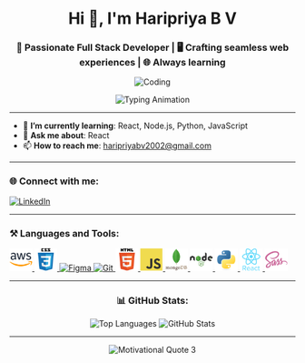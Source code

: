 <h1 align="center">
  Hi 👋, I'm Haripriya B V
</h1>
<h3 align="center">
  🌟 Passionate Full Stack Developer | 🖥️ Crafting seamless web experiences | 🌐 Always learning
</h3>

<!-- Centered animated coding image with smooth transition effect -->
<p align="center">
  <img 
    alt="Coding" 
    width="500" 
    src="https://camo.githubusercontent.com/3e38d30f04e42688871c3de0a94852b9ec3c3b767e3ec2f9740fb144e462c47f/68747470733a2f2f63646e2e6472696262626c652e636f6d2f75736572732f323730343431342f73637265656e73686f74732f373436363930332f6d656469612f62303861623537363331366264343538326665663138396634373163643965352e676966"
    class="fadeIn" 
    style="animation: fadeIn 2s ease-in-out;"
  />
</p>

<p align="center">
  <img src="https://readme-typing-svg.herokuapp.com?font=Fira+Code&size=22&duration=4000&pause=500&color=F75C7E&center=true&vCenter=true&width=600&height=50&lines=Welcome+to+my+GitHub!+👋;Full+Stack+Developer+%7C+React+Enthusiast;Crafting+Web+Experiences+%7C+Lifelong+Learner" alt="Typing Animation" class="typingAnimation">
</p>

---

- 🌱 **I’m currently learning**: React, Node.js, Python, JavaScript  
- 💬 **Ask me about**: React  
- 📫 **How to reach me**: [haripriyabv2002@gmail.com](mailto:haripriyabv2002@gmail.com)  

---

<h3 align="left">🌐 Connect with me:</h3>
<p align="left">
  <a href="https://www.linkedin.com/in/haripriya-b-v-3b6b10285" target="_blank">
    <img src="https://img.shields.io/badge/LinkedIn-0077B5?logo=linkedin&logoColor=white" alt="LinkedIn" class="icon-hover"/>
  </a>
</p>

---

<h3 align="left">⚒️ Languages and Tools:</h3>
<p align="left">
  <a href="https://aws.amazon.com" target="_blank" rel="noreferrer">
    <img src="https://raw.githubusercontent.com/devicons/devicon/master/icons/amazonwebservices/amazonwebservices-original-wordmark.svg" alt="AWS" width="40" height="40" class="icon-hover"/>
  </a>
  <a href="https://www.w3schools.com/css/" target="_blank" rel="noreferrer">
    <img src="https://raw.githubusercontent.com/devicons/devicon/master/icons/css3/css3-original-wordmark.svg" alt="CSS3" width="40" height="40" class="icon-hover"/>
  </a>
  <a href="https://www.figma.com/" target="_blank" rel="noreferrer">
    <img src="https://www.vectorlogo.zone/logos/figma/figma-icon.svg" alt="Figma" width="40" height="40" class="icon-hover"/>
  </a>
  <a href="https://git-scm.com/" target="_blank" rel="noreferrer">
    <img src="https://www.vectorlogo.zone/logos/git-scm/git-scm-icon.svg" alt="Git" width="40" height="40" class="icon-hover"/>
  </a>
  <a href="https://www.w3.org/html/" target="_blank" rel="noreferrer">
    <img src="https://raw.githubusercontent.com/devicons/devicon/master/icons/html5/html5-original-wordmark.svg" alt="HTML5" width="40" height="40" class="icon-hover"/>
  </a>
  <a href="https://developer.mozilla.org/en-US/docs/Web/JavaScript" target="_blank" rel="noreferrer">
    <img src="https://raw.githubusercontent.com/devicons/devicon/master/icons/javascript/javascript-original.svg" alt="JavaScript" width="40" height="40" class="icon-hover"/>
  </a>
  <a href="https://www.mongodb.com/" target="_blank" rel="noreferrer">
    <img src="https://raw.githubusercontent.com/devicons/devicon/master/icons/mongodb/mongodb-original-wordmark.svg" alt="MongoDB" width="40" height="40" class="icon-hover"/>
  </a>
  <a href="https://nodejs.org" target="_blank" rel="noreferrer">
    <img src="https://raw.githubusercontent.com/devicons/devicon/master/icons/nodejs/nodejs-original-wordmark.svg" alt="Node.js" width="40" height="40" class="icon-hover"/>
  </a>
  <a href="https://www.python.org" target="_blank" rel="noreferrer">
    <img src="https://raw.githubusercontent.com/devicons/devicon/master/icons/python/python-original.svg" alt="Python" width="40" height="40" class="icon-hover"/>
  </a>
  <a href="https://reactjs.org/" target="_blank" rel="noreferrer">
    <img src="https://raw.githubusercontent.com/devicons/devicon/master/icons/react/react-original-wordmark.svg" alt="React" width="40" height="40" class="icon-hover"/>
  </a>
  <a href="https://sass-lang.com" target="_blank" rel="noreferrer">
    <img src="https://raw.githubusercontent.com/devicons/devicon/master/icons/sass/sass-original.svg" alt="Sass" width="40" height="40" class="icon-hover"/>
  </a>
</p>

---

<h3 align="center">📊 GitHub Stats:</h3>
<div align="center">
  <img src="https://github-readme-stats.vercel.app/api/top-langs?username=harries123&show_icons=true&locale=en&layout=compact" alt="Top Languages" width="45%" />
  <img src="https://github-readme-stats.vercel.app/api?username=harries123&show_icons=true&locale=en" alt="GitHub Stats" width="45%" />
</div>

---


<p align="center">
  <img src="https://quotes-github-readme.vercel.app/api?type=horizontal&theme=matrix" alt="Motivational Quote 3">
</p>


